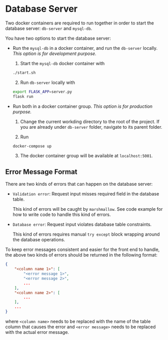 # Database Server
Two docker containers are required to run together in order to start the database server: `db-server` and `mysql-db`.

You have two options to start the database server:
- Run the `mysql-db` in a docker container, and run the `db-server` locally. *This option is for development purpose.*

    1. Start the `mysql-db` docker container with
    ```bash
    ./start.sh
    ```

    2. Run `db-server` locally with
    ```bash
    export FLASK_APP=server.py
    flask run
    ```
- Run both in a docker container group. *This option is for production purpose.*

    1. Change the current workding directory to the root of the project. If you are already under `db-server` folder, navigate to its parent folder.

    2. Run
    ```bash
    docker-compose up
    ```

    3. The docker container group will be available at `localhost:5001`.

## Error Message Format
There are two kinds of errors that can happen on the database server:
- `Validation error`: Request input misses required field in the database table.

    This kind of errors will be caught by `marshmallow`. See code example for how to write code to handle this kind of errors.

- `Database error`: Request input violates database table constraints.

    This kind of errors requires manual `try except` block wrapping around the database operations.

To keep error messages consistent and easier for the front end to handle, the above two kinds of errors should be returned in the following format:
```json
{
    "<column name 1>": [
        "<error message 1>",
        "<error message 2>",
        ...
    ],
    "<column name 2>": [
        ...
    ],
    ...
}
```
where `<column name>` needs to be replaced with the name of the table column that causes the error and `<error message>` needs to be replaced with the actual error message.
